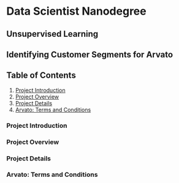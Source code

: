 # Data Scientist Nanodegree

## Unsupervised Learning

## Identifying Customer Segments for Arvato

## Table of Contents

1. [Project Introduction](#intro)
2. [Project Overview](#verview)
3. [Project Details](#etails)
4. [Arvato: Terms and Conditions](#tnc)

<a id='intro'></a>

### Project Introduction

<a id='overview'></a>

### Project Overview

<a id='details'></a>

### Project Details

<a id='tnc'></a>

### Arvato: Terms and Conditions